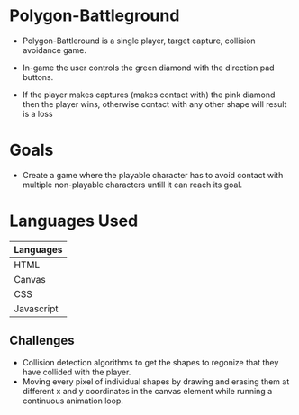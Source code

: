 # Polygon-Battleground

 * Polygon-Battleround is a single player, target capture, collision avoidance game.
 
 * In-game the user controls the green diamond with the direction pad buttons.
 
 * If the player makes captures (makes contact with) the pink diamond then the player wins, otherwise contact with any other      shape will result is a loss
 


# Goals
 * Create a game where the playable character has to avoid contact with multiple non-playable characters untill it can reach    its goal.



# Languages Used

| Languages | 
| ------------- |
| HTML  | 
| Canvas  | 
| CSS| 
| Javascript  | 



## Challenges
 * Collision detection algorithms to get the shapes to regonize that they have collided with the player.
 * Moving every pixel of individual shapes by drawing and erasing them at different x and y coordinates in the canvas          element  while running a continuous animation loop.


